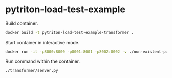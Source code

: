 # pytriton-load-test-example

Build container.
```sh
docker build -t pytriton-load-test-example-transformer .
```

Start container in interactive mode.
```sh
docker run -it -p8000:8000 -p8001:8001 -p8002:8002 -v ./non-existent-path:/models -v ./pytriton_examples:/examples pytriton-load-test-example-transformer bash
```

Run command within the container.
```sh
./transformer/server.py
```
